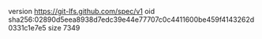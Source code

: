 version https://git-lfs.github.com/spec/v1
oid sha256:02890d5eea8938d7edc39e44e77707c0c4411600be459f4143262d0331c1e7e5
size 7349
